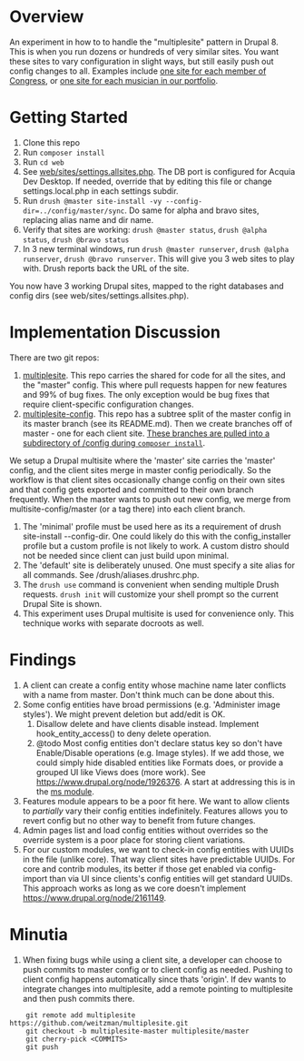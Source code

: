 Overview
============
An experiment in how to to handle the "multiplesite" pattern in Drupal 8. This is when you run dozens or hundreds of very similar sites. You want these sites to vary configuration in slight ways, but still easily push out config changes to all. Examples include [one site for each member of Congress](http://buytaert.net/us-house-of-representatives-using-drupal), or [one site for each musician in our portfolio](http://www.warnerbrosrecords.com/artists).

Getting Started
==============
1. Clone this repo
1. Run `composer install`
1. Run `cd web`
1. See [web/sites/settings.allsites.php](https://github.com/weitzman/multiplesite/blob/master/web/sites/settings.allsites.php). The DB port is configured for Acquia Dev Desktop. If needed, override that by editing this file or change settings.local.php in each settings subdir.
1. Run `drush @master site-install -vy --config-dir=../config/master/sync`. Do same for alpha and bravo sites, replacing alias name and dir name.
1. Verify that sites are working: `drush @master status`, `drush @alpha status`, `drush @bravo status`
1. In 3 new terminal windows, run `drush @master runserver`, `drush @alpha runserver`, `drush @bravo runserver`. This will give you 3 web sites to play with. Drush reports back the URL of the site.

You now have 3 working Drupal sites, mapped to the right databases and config dirs (see web/sites/settings.allsites.php).

Implementation Discussion
=============
There are two git repos:

1. [multiplesite](https://github.com/weitzman/multiplesite). This repo carries the shared for code for all the sites, and the "master" config. This where pull requests happen for new features and 99% of bug fixes. The only exception would be bug fixes that require client-specific configuration changes.
1. [multiplesite-config](https://github.com/weitzman/multiplesite-config). This repo has a subtree split of the master config in its master branch (see its README.md). Then we create branches off of master - one for each client site. [These branches are pulled into a subdirectory of /config during `composer install`](https://github.com/weitzman/multiplesite/blob/master/composer.json#L29).

We setup a Drupal multisite where the 'master' site carries the 'master' config, and the client sites merge in master config periodically. So the workflow is that client sites occasionally change config on their own sites and that config gets exported and committed to their own branch frequently. When the master wants to push out new config, we merge from multisite-config/master (or a tag there) into each client branch.

1. The 'minimal' profile must be used here as its a requirement of drush site-install --config-dir. One could likely do this with the config_installer profile but a custom profile is not likely to work. A custom distro should not be needed since client can just build upon minimal.
1. The 'default' site is deliberately unused. One must specify a site alias for all commands. See /drush/aliases.drushrc.php.
1. The `drush use` command is convenient when sending multiple Drush requests. `drush init` will customize your shell prompt so the current Drupal Site is shown.
1. This experiment uses Drupal multisite is used for convenience only. This technique works with separate docroots as well.

Findings
=============
1. A client can create a config entity whose machine name later conflicts with a name from master. Don't think much can be done about this.
1. Some config entities have broad permissions (e.g. 'Administer image styles'). We might prevent deletion but add/edit is OK.
    1. Disallow delete and have clients disable instead. Implement hook_entity_access() to deny delete operation.
    1. @todo Most config entities don't declare status key so don't have Enable/Disable operations (e.g. Image styles). If we add those, we could simply hide disabled entities like Formats does, or provide a grouped UI like Views does (more work). See https://www.drupal.org/node/1926376. A start at addressing this is in the [ms module](https://github.com/weitzman/multiplesite/tree/master/web/modules/custom/ms/ms).
1. Features module appears to be a poor fit here. We want to allow clients to _partially_ vary their config entities indefinitely. Features allows you to revert config but no other way to benefit from future changes.
1. Admin pages list and load config entities without overrides so the override system is a poor place for storing client variations.
1. For our custom modules, we want to check-in config entities with UUIDs in the file (unlike core). That way client sites have predictable UUIDs. For core and contrib modules, its better if those get enabled via config-import than via UI since clients's config entities will get standard UUIDs. This approach works as long as we core doesn't implement https://www.drupal.org/node/2161149.

Minutia
================
1. When fixing bugs while using a client site, a developer can choose to push commits to master config or to client config as needed. Pushing to client config happens automatically since thats 'origin'. If dev wants to integrate changes into multiplesite, add a remote pointing to multiplesite and then push commits there.

```
    git remote add multiplesite https://github.com/weitzman/multiplesite.git
    git checkout -b multiplesite-master multiplesite/master
    git cherry-pick <COMMITS>
    git push
```